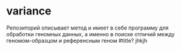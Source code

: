 # variance
Репозиторий описывает метод и имеет в себе программу для обработки геномных данных, а именно в поиске отличий между геномом-образцом и референсным геном
#title?
jhkjh
```

```
